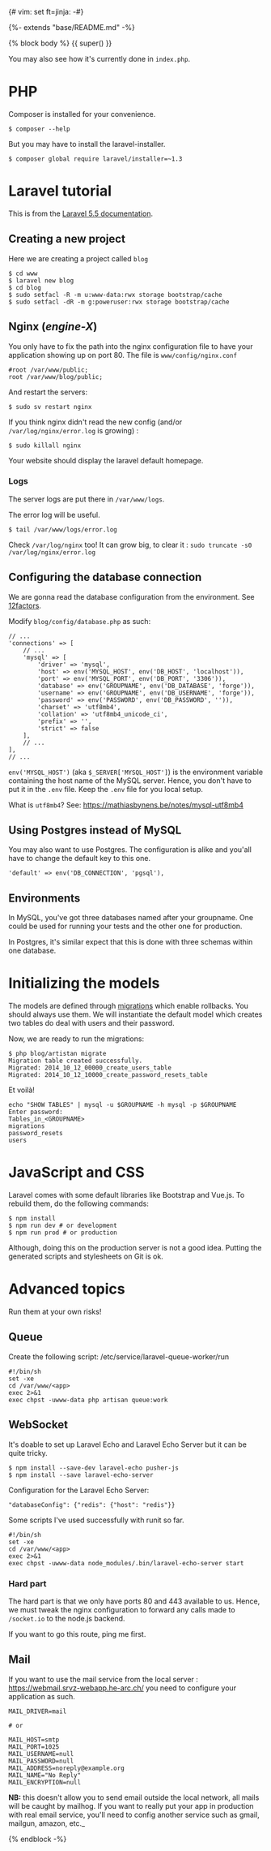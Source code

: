 {# vim: set ft=jinja: -#}

{%- extends "base/README.md" -%}

{% block body %} {{ super() }}

You may also see how it's currently done in `index.php`.

# PHP

Composer is installed for your convenience.

```
$ composer --help
```

But you may have to install the laravel-installer.

```
$ composer global require laravel/installer=~1.3
```

# Laravel tutorial

This is from the [Laravel 5.5 documentation](http://laravel.com/docs/5.5).

## Creating a new project

Here we are creating a project called `blog`

```
$ cd www
$ laravel new blog
$ cd blog
$ sudo setfacl -R -m u:www-data:rwx storage bootstrap/cache
$ sudo setfacl -dR -m g:poweruser:rwx storage bootstrap/cache
```

## Nginx (_engine-X_)

You only have to fix the path into the nginx configuration file to have your application showing up on port 80\. The file is `www/config/nginx.conf`

```
#root /var/www/public;
root /var/www/blog/public;
```

And restart the servers:

```
$ sudo sv restart nginx
```

If you think nginx didn't read the new config (and/or `/var/log/nginx/error.log` is growing) :

```
$ sudo killall nginx
```

Your website should display the laravel default homepage.

### Logs

The server logs are put there in `/var/www/logs`.

The error log will be useful.

```
$ tail /var/www/logs/error.log
```

Check `/var/log/nginx` too! It can grow big, to clear it : `sudo truncate -s0 /var/log/nginx/error.log`


## Configuring the database connection

We are gonna read the database configuration from the environment. See [12factors](http://12factor.net/config).

Modify `blog/config/database.php` as such:

```
// ...
'connections' => [
    // ...
    'mysql' => [
        'driver' => 'mysql',
        'host' => env('MYSQL_HOST', env('DB_HOST', 'localhost')),
        'port' => env('MYSQL_PORT', env('DB_PORT', '3306')),
        'database' => env('GROUPNAME', env('DB_DATABASE', 'forge')),
        'username' => env('GROUPNAME', env('DB_USERNAME', 'forge')),
        'password' => env('PASSWORD', env('DB_PASSWORD', '')),
        'charset' => 'utf8mb4',
        'collation' => 'utf8mb4_unicode_ci',
        'prefix' => '',
        'strict' => false
    ],
    // ...
],
// ...
```

`env('MYSQL_HOST')` (aka `$_SERVER['MYSQL_HOST']`) is the environment variable containing the host name of the MySQL server. Hence, you don't have to put it in the `.env` file. Keep the `.env` file for you local setup.

What is `utf8mb4`? See: <https://mathiasbynens.be/notes/mysql-utf8mb4>

## Using Postgres instead of MySQL

You may also want to use Postgres. The configuration is alike and you'all have to change the default key to this one.

```
'default' => env('DB_CONNECTION', 'pgsql'),
```

## Environments

In MySQL, you've got three databases named after your groupname. One could be used for running your tests and the other one for production.

In Postgres, it's similar expect that this is done with three schemas within one database.

# Initializing the models

The models are defined through [migrations](http://laravel.com/docs/5.5/migrations) which enable rollbacks. You should always use them. We will instantiate the default model which creates two tables do deal with users and their password.

Now, we are ready to run the migrations:

```
$ php blog/artistan migrate
Migration table created successfully.
Migrated: 2014_10_12_00000_create_users_table
Migrated: 2014_10_12_10000_create_password_resets_table
```

Et voilà!

```
echo "SHOW TABLES" | mysql -u $GROUPNAME -h mysql -p $GROUPNAME
Enter password:
Tables_in_<GROUPNAME>
migrations
password_resets
users
```

# JavaScript and CSS

Laravel comes with some default libraries like Bootstrap and Vue.js. To rebuild them, do the following commands:

```
$ npm install
$ npm run dev # or development
$ npm run prod # or production
```

Although, doing this on the production server is not a good idea. Putting the generated scripts and stylesheets on Git is ok.

# Advanced topics

Run them at your own risks!

## Queue

Create the following script: /etc/service/laravel-queue-worker/run

```
#!/bin/sh
set -xe
cd /var/www/<app>
exec 2>&1
exec chpst -uwww-data php artisan queue:work
```

## WebSocket

It's doable to set up Laravel Echo and Laravel Echo Server but it can be quite tricky.

```
$ npm install --save-dev laravel-echo pusher-js
$ npm install --save laravel-echo-server
```

Configuration for the Laravel Echo Server:

```
"databaseConfig": {"redis": {"host": "redis"}}
```

Some scripts I've used successfully with runit so far.

```
#!/bin/sh
set -xe
cd /var/www/<app>
exec 2>&1
exec chpst -uwww-data node_modules/.bin/laravel-echo-server start
```

### Hard part

The hard part is that we only have ports 80 and 443 available to us. Hence, we must tweak the nginx configuration to forward any calls made to `/socket.io` to the node.js backend.

If you want to go this route, ping me first.

## Mail

If you want to use the mail service from the local server : <https://webmail.srvz-webapp.he-arc.ch/> you need to configure your application as such.

```
MAIL_DRIVER=mail

# or

MAIL_HOST=smtp
MAIL_PORT=1025
MAIL_USERNAME=null
MAIL_PASSWORD=null
MAIL_ADDRESS=noreply@example.org
MAIL_NAME="No Reply"
MAIL_ENCRYPTION=null
```

**NB:** this doesn't allow you to send email outside the local network, all mails will be caught by mailhog. If you want to really put your app in production with real email service, you'll need to config another service such as gmail, mailgun, amazon, etc._

{% endblock -%}
